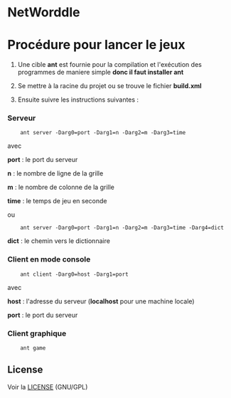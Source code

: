 # NetWorddle 


Procédure pour lancer le jeux
====
1.    Une cible __ant__ est fournie pour la compilation et l'exécution des programmes de maniere simple
**donc il faut installer ant**

2.  Se mettre  à la racine du projet ou se trouve le fichier __build.xml__ 

3.   Ensuite suivre les instructions suivantes :
### Serveur

        ant server -Darg0=port -Darg1=n -Darg2=m -Darg3=time
avec

__port__ : le port du serveur 

__n__ : le nombre de ligne de la grille

__m__ : le nombre de colonne de la grille

__time__ : le temps de jeu en seconde


ou 

        ant server -Darg0=port -Darg1=n -Darg2=m -Darg3=time -Darg4=dict


__dict__ : le chemin vers le dictionnaire 

### Client en mode console
        ant client -Darg0=host -Darg1=port 
       
avec 

__host__ : l'adresse du serveur (**localhost** pour une machine locale)

__port__ : le port du serveur 

### Client graphique

        ant game
            
            
## License

Voir la [LICENSE](LICENSE.md)     (GNU/GPL)    